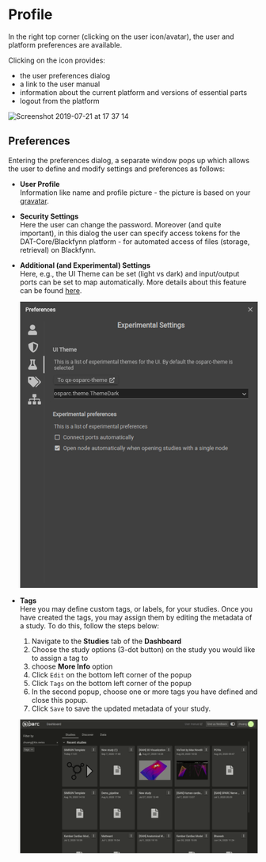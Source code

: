 # Profile

In the right top corner (clicking on the user icon/avatar), the user and platform preferences are available.

Clicking on the icon provides:

* the user preferences dialog
* a link to the user manual
* information about the current platform and versions of essential parts
* logout from the platform

![Screenshot 2019-07-21 at 17 37 14](https://user-images.githubusercontent.com/32800795/61593341-a7ee1c00-abde-11e9-9a69-5c4311cacf13.png ':size=250%')

## Preferences
Entering the preferences dialog, a separate window pops up which allows the user to define and modify settings and preferences as follows:

* __User Profile__ <br/>
  Information like name and profile picture - the picture is based on your [gravatar](https://en.gravatar.com/).

* __Security Settings__ <br/>
  Here the user can change the password. Moreover (and quite important), in this dialog the user can specify access tokens for the DAT-Core/Blackfynn platform - for automated access of files (storage, retrieval) on Blackfynn.

* __Additional (and Experimental) Settings__ <br/>
  Here, e.g., the UI Theme can be set (light vs dark) and input/output ports can be set to map automatically. More details about this feature can be found [here](docs/setting_up___running_a_study/connecting_services?id=auto-connect-option).

  ![prefs](../../../../_media/preference_exp.png) <br/>

* __Tags__ <br/>
  Here you may define custom tags, or labels, for your studies. Once you have created the tags, you may assign them by editing the metadata of a study. To do this, follow the steps below:
  1. Navigate to the **Studies** tab of the **Dashboard**
  2. Choose the study options (3-dot button) on the study you would like to assign a tag to
  3. choose **More Info** option
  4. Click ```Edit``` on the bottom left corner of the popup
  5. Click ```Tags``` on the bottom left corner of the popup
  6. In the second popup, choose one or more tags you have defined and close this popup.
  7. Click ```Save``` to save the updated metadata of your study.

  ![tags](../../../../_media/tags.gif) <br/>

